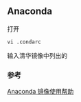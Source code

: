## Anaconda

打开
```language
vi .condarc
```

输入清华镜像中列出的


### 参考
[Anaconda 镜像使用帮助](https://mirrors.tuna.tsinghua.edu.cn/help/anaconda/)
